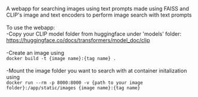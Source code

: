A webapp for searching images using text prompts made using FAISS and CLIP's image and text encoders to perform image search with text prompts<br><br>
To use the webapp:<br>
-Copy your CLIP model folder from huggingface under 'models' folder: https://huggingface.co/docs/transformers/model_doc/clip<br><br>
-Create an image using <br>
`docker build -t {image name}:{tag name} .`<br><br>
-Mount the image folder you want to search with at container initalization using <br>
`docker run --rm -p 8000:8000 -v {path to your image folder}:/app/static/images {image name}:{tag name}`

